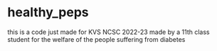 # healthy_peps
this is a code just made for KVS NCSC 2022-23
made by a 11th class student for the welfare of the people suffering from diabetes 